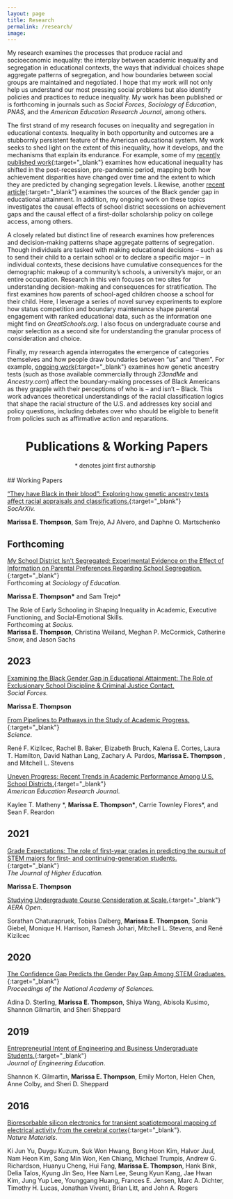 ```yaml
---
layout: page
title: Research 
permalink: /research/
image:  
---
```


My research examines the processes that produce racial and socioeconomic inequality: the interplay between academic inequality and segregation in educational contexts, the ways that individual choices shape aggregate patterns of segregation, and how boundaries between social groups are maintained and negotiated. I hope that my work will not only help us understand our most pressing social problems but also identify policies and practices to reduce inequality. My work has been published or is forthcoming in journals such as <i>Social Forces</i>, <i>Sociology of Education</i>, <i>PNAS</i>, and the <i>American Education Research Journal</i>, among others. 
 
The first strand of my research focuses on inequality and segregation in educational contexts. Inequality in both opportunity and outcomes are a stubbornly persistent feature of the American educational system. My work seeks to shed light on the extent of this inequality, how it develops, and the mechanisms that explain its endurance. For example, some of my [recently published work](https://journals.sagepub.com/doi/10.3102/00028312221134769){:target="_blank"} examines how educational inequality has shifted in the post-recession, pre-pandemic period, mapping both how achievement disparities have changed over time and the extent to which they are predicted by changing segregation levels. Likewise, another [recent article](https://academic.oup.com/sf/advance-article/doi/10.1093/sf/soad110/7252817?utm_source=authortollfreelink&utm_campaign=sf&utm_medium=email&guestAccessKey=d1e2eb36-ec6f-4a90-9009-0f35b2201128){:target="_blank"} examines the sources of the Black gender gap in educational attainment. In addition, my ongoing work on these topics investigates the causal effects of school district secessions on achievement gaps and the causal effect of a first-dollar scholarship policy on college access, among others.
 
A closely related but distinct line of research examines how preferences and decision-making patterns shape aggregate patterns of segregation. Though individuals are tasked with making educational decisions – such as to send their child to a certain school or to declare a specific major – in individual contexts, these decisions have cumulative consequences for the demographic makeup of a community’s schools, a university’s major, or an entire occupation. Research in this vein focuses on two sites for understanding decision-making and consequences for stratification. The first examines how parents of school-aged children choose a school for their child. Here, I leverage a series of novel survey experiments to explore how status competition and boundary maintenance shape parental engagement with ranked educational data, such as the information one might find on <i>GreatSchools.org</i>. I also focus on undergraduate course and major selection as a second site for understanding the granular process of consideration and choice.
 
Finally, my research agenda interrogates the emergence of categories themselves and how people draw boundaries between “us” and “them”. For example, [ongoing work](https://osf.io/preprints/socarxiv/8tnrk/){:target="_blank"} examines how genetic ancestry tests (such as those available commercially through <i>23andMe</i> and <i>Ancestry.com</i>) affect the boundary-making processes of Black Americans as they grapple with their perceptions of who is – and isn’t – Black. This work advances theoretical understandings of the racial classification logics that shape the racial structure of the U.S. and addresses key social and policy questions, including debates over who should be eligible to benefit from policies such as affirmative action and reparations.

# <center>Publications & Working Papers</center>
 <center> <font size="2">
 * denotes joint first authorship &nbsp;
<!--<span style="font-size: 15pt; color:#8fbc8f;display: inline-block">●&nbsp;</span>PDF &nbsp;-->
<!--<span style="font-size: 15pt; color:#87ceeb;display: inline-block">●&nbsp;</span>Pre-Registration &nbsp;-->
<!--<span style="font-size: 15pt; color:#b5a2c8;display: inline-block">●&nbsp;</span>Data/Code &nbsp;-->
<!--colors -8fbc8f,87ceeb,b5a2c8  -->
 </font>
 </center>
  <br>
## Working Papers 

 [“They have Black in their blood”: Exploring how genetic ancestry tests affect racial appraisals and classifications.](https://osf.io/preprints/socarxiv/8tnrk/){:target="_blank"} <br>
 <i>SocArXiv.</i><br>
<!-- &nbsp;[<span style="font-size: 15pt; color:#87ceeb">●</span>](https://osf.io/dj9pt/registrations){:target="_blank"}<br>-->
<b> Marissa E. Thompson</b>, Sam Trejo, AJ Alvero, and Daphne O. Martschenko 

## Forthcoming

 [<i>My</i> School District Isn't Segregated: Experimental Evidence on the Effect of Information on Parental Preferences Regarding School Segregation.](https://osf.io/preprints/socarxiv/2wfjn){:target="_blank"} <br>
 Forthcoming at <i>Sociology of Education.</i><br>
<!-- </i>&nbsp;[<span style="font-size: 15pt; color:#87ceeb">●</span>](https://osf.io/ucvt6){:target="_blank"} [<span style="font-size: 15pt; color:#b5a2c8">●</span>](https://github.com/sam-trejo/2023_08_socedu_seg_exp){:target="_blank"}<br>-->
<b> Marissa E. Thompson\*</b> and Sam Trejo\* 

The Role of Early Schooling in Shaping Inequality in Academic, Executive Functioning, and Social-Emotional Skills. <br>
 Forthcoming at <i>Socius.</i><br>
<b> Marissa E. Thompson</b>, Christina Weiland, Meghan P. McCormick, Catherine Snow, and Jason Sachs 

## 2023 

[Examining the Black Gender Gap in Educational Attainment: The Role of Exclusionary School Discipline & Criminal Justice Contact.](https://academic.oup.com/sf/advance-article/doi/10.1093/sf/soad110/7252817?utm_source=authortollfreelink&utm_campaign=sf&utm_medium=email&guestAccessKey=d1e2eb36-ec6f-4a90-9009-0f35b2201128)<br>
 <i>Social Forces.</i><br>
<!-- &nbsp;[<span style="font-size: 15pt; color:#8fbc8f">●</span>](/research/Thompson_SF_2023.pdf){:target="_blank"}<br>-->
<b> Marissa E. Thompson</b> 


[From Pipelines to Pathways in the Study of Academic Progress.](https://www.science.org/doi/abs/10.1126/science.adg5406?af=R&utm_source=sfmc&utm_medium=email&utm_campaign=SCIeToc&utm_content=alert&et_rid=623440394&et_cid=4710205){:target="_blank"}<br> 
<i>Science</i>.<br>
<!--&nbsp;[<span style="font-size: 15pt; color:#8fbc8f">●</span>](/research/Kizilcec_Science_2023.pdf){:target="_blank"}<br>-->
René F. Kizilcec, Rachel B. Baker, Elizabeth Bruch, Kalena E. Cortes, Laura T. Hamilton, David Nathan Lang, Zachary A. Pardos, <b>Marissa E. Thompson </b>, and Mitchell L. Stevens

[Uneven Progress: Recent Trends in Academic Performance Among U.S. School Districts.](https://journals.sagepub.com/doi/10.3102/00028312221134769){:target="_blank"}<br> 
<i>American Education Research Journal</i>.<br>
<!--&nbsp;[<span style="font-size: 15pt; color:#8fbc8f">●</span>](/research/Matheny_AERJ_2023.pdf){:target="_blank"}<br>-->
Kaylee T. Matheny \*, <b>Marissa E. Thompson\*</b>, Carrie Townley Flores\*, and Sean F. Reardon 

## 2021 

[Grade Expectations: The role of first-year grades in predicting the pursuit of STEM majors for first- and continuing-generation students.](https://www.tandfonline.com/doi/full/10.1080/00221546.2021.1907169){:target="_blank"} <br>
<i>The Journal of Higher Education.</i><br>
<!--</i>&nbsp;[<span style="font-size: 15pt; color:#8fbc8f">●</span>](/research/Thompson_JHE_2021.pdf){:target="_blank"}<br>-->
<b>Marissa E. Thompson</b>  

[Studying Undergraduate Course Consideration at Scale.](https://journals.sagepub.com/doi/full/10.1177/2332858421991148){:target="_blank"}<br>
<i>AERA Open</i>.<br>
<!--&nbsp;[<span style="font-size: 15pt; color:#8fbc8f">&nbsp;●</span>](/research/Chaturapruek_AERAOpen_2021.pdf){:target="_blank"}-->
<!--[<span style="font-size: 15pt; color:#b5a2c8">&nbsp;●</span>](https://www.openicpsr.org/openicpsr/project/130406/version/V1/view;jsessionid=078185F4BFFA1E3983DA91F06B8E66C4){:target="_blank"}<br>-->
Sorathan Chaturapruek, Tobias Dalberg, <b>Marissa E. Thompson</b>, Sonia Giebel, Monique H. Harrison, Ramesh Johari, Mitchell L. Stevens, and René Kizilcec

## 2020 

[The Confidence Gap Predicts the Gender Pay Gap Among STEM Graduates.](https://www.pnas.org/content/early/2020/11/10/2010269117){:target="_blank"} <br>
<i>Proceedings of the National Academy of Sciences.</i><br>
<!--</i>&nbsp;[<span style="font-size: 15pt; color:#8fbc8f">●</span>](/research/Sterling_PNAS_2020.pdf){:target="_blank"}<br>-->
Adina D. Sterling, <b>Marissa E. Thompson</b>, Shiya Wang, Abisola Kusimo, Shannon Gilmartin, and Sheri Sheppard

## 2019 

[Entrepreneurial Intent of Engineering and Business Undergraduate Students.](https://onlinelibrary.wiley.com/doi/full/10.1002/jee.20283){:target="_blank"}<br>
<i>Journal of Engineering Education</i>.<br>
<!--.&nbsp;[<span style="font-size: 15pt; color:#8fbc8f">●</span>](/research/Gilmartin_JEE_2019.pdf){:target="_blank"}<br>-->
Shannon K. Gilmartin, <b>Marissa E. Thompson</b>, Emily Morton, Helen Chen, Anne Colby, and Sheri D. Sheppard

## 2016 

[Bioresorbable silicon electronics for transient spatiotemporal mapping of electrical activity from the cerebral cortex](https://www.nature.com/articles/nmat4624){:target="_blank"}.<br>
<i>Nature Materials</i>.<br>
<!--&nbsp;[<span style="font-size: 15pt; color:#8fbc8f">●</span>](/research/Yu_NatureMaterials_2016.pdf){:target="_blank"}<br>-->
Ki Jun Yu, Duygu Kuzum, Suk Won Hwang, Bong Hoon Kim, Halvor Juul, Nam Heon Kim, Sang Min Won, Ken Chiang, Michael Trumpis, Andrew G. Richardson, Huanyu Cheng, Hui Fang, <b>Marissa E. Thompson</b>, Hank Bink, Delia Talos, Kyung Jin Seo, Hee Nam Lee, Seung Kyun Kang, Jae Hwan Kim, Jung Yup Lee, Younggang Huang, Frances E. Jensen, Marc A. Dichter, Timothy H. Lucas, Jonathan Viventi, Brian Litt, and John A. Rogers


